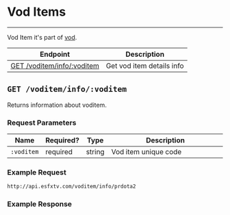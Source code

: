# Vod Items

***

Vod Item it's part of [vod][vods].

| Endpoint | Description |
| ---- | --------------- |
| [GET /voditem/info/:voditem](/voditems.md#get-voditeminfovoditem) | Get vod item details info |

[vods]: /vods.md

## `GET /voditem/info/:voditem`

Returns information about voditem.

### Request Parameters

<table>
    <thead>
        <tr>
            <th>Name</th>
            <th>Required?</th>
            <th width="50">Type</th>
            <th width=100%>Description</th>
        </tr>
    </thead>
    <tbody>
        <tr>
            <td><code>:voditem</code></td>
            <td>required</td>
            <td>string</td>
            <td>Vod item unique code</td>
        </tr>
    </tbody>
</table>

### Example Request

```bash
http://api.esfxtv.com/voditem/info/prdota2
```

### Example Response

```json

```
